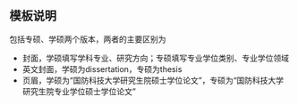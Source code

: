 ## 模板说明

包括专硕、学硕两个版本，两者的主要区别为
- 封面，学硕填写学科专业、研究方向；专硕填写专业学位类别、专业学位领域
- 英文封面，学硕为dissertation，专硕为thesis
- 页眉，学硕为“国防科技大学研究生院硕士学位论文”，专硕为“国防科技大学研究生院专业学位硕士学位论文”
